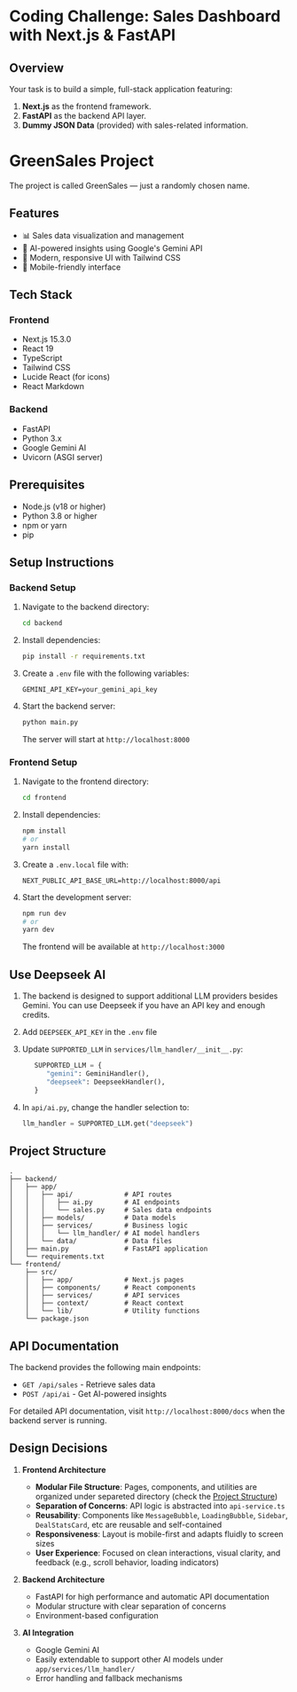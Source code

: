 # Coding Challenge: Sales Dashboard with Next.js & FastAPI

## Overview
Your task is to build a simple, full-stack application featuring:
1. **Next.js** as the frontend framework.
2. **FastAPI** as the backend API layer.
3. **Dummy JSON Data** (provided) with sales-related information.

# GreenSales Project

The project is called GreenSales — just a randomly chosen name.

## Features

- 📊 Sales data visualization and management
- 🤖 AI-powered insights using Google's Gemini API
- 🎨 Modern, responsive UI with Tailwind CSS
- 📱 Mobile-friendly interface

## Tech Stack

### Frontend
- Next.js 15.3.0
- React 19
- TypeScript
- Tailwind CSS
- Lucide React (for icons)
- React Markdown

### Backend
- FastAPI
- Python 3.x
- Google Gemini AI
- Uvicorn (ASGI server)

## Prerequisites

- Node.js (v18 or higher)
- Python 3.8 or higher
- npm or yarn
- pip

## Setup Instructions

### Backend Setup

1. Navigate to the backend directory:
   ```bash
   cd backend
   ```

2. Install dependencies:
   ```bash
   pip install -r requirements.txt
   ```

3. Create a `.env` file with the following variables:
   ```
   GEMINI_API_KEY=your_gemini_api_key
   ```

4. Start the backend server:
   ```bash
   python main.py
   ```
   The server will start at `http://localhost:8000`

### Frontend Setup

1. Navigate to the frontend directory:
   ```bash
   cd frontend
   ```

2. Install dependencies:
   ```bash
   npm install
   # or
   yarn install
   ```

3. Create a `.env.local` file with:
   ```
   NEXT_PUBLIC_API_BASE_URL=http://localhost:8000/api
   ```

4. Start the development server:
   ```bash
   npm run dev
   # or
   yarn dev
   ```
   The frontend will be available at `http://localhost:3000`

## Use Deepseek AI
1. The backend is designed to support additional LLM providers besides Gemini. You can use Deepseek if you have an API key and enough credits.

2. Add `DEEPSEEK_API_KEY` in the `.env` file

3. Update `SUPPORTED_LLM` in `services/llm_handler/__init__.py`:
   ```python
      SUPPORTED_LLM = {
         "gemini": GeminiHandler(),
         "deepseek": DeepseekHandler(),
      }
   ```

4. In `api/ai.py`, change the handler selection to:
   ```python
   llm_handler = SUPPORTED_LLM.get("deepseek")
   ```

## Project Structure

```
.
├── backend/
│   ├── app/
│   │   ├── api/             # API routes
│   │   │   ├── ai.py        # AI endpoints
│   │   │   └── sales.py     # Sales data endpoints
│   │   ├── models/          # Data models
│   │   ├── services/        # Business logic
│   │   │   └── llm_handler/ # AI model handlers
│   │   └── data/            # Data files
│   ├── main.py              # FastAPI application
│   └── requirements.txt
└── frontend/
    ├── src/
    │   ├── app/             # Next.js pages
    │   ├── components/      # React components
    │   ├── services/        # API services
    │   ├── context/         # React context
    │   └── lib/             # Utility functions
    └── package.json
```

## API Documentation

The backend provides the following main endpoints:

- `GET /api/sales` - Retrieve sales data
- `POST /api/ai` - Get AI-powered insights

For detailed API documentation, visit `http://localhost:8000/docs` when the backend server is running.

## Design Decisions

1. **Frontend Architecture**
   - **Modular File Structure**: Pages, components, and utilities are organized under separeted directory (check the [Project Structure](#project-structure))
   - **Separation of Concerns**: API logic is abstracted into `api-service.ts`
   - **Reusability**: Components like `MessageBubble`, `LoadingBubble`, `Sidebar`, `DealStatsCard`, etc are reusable and self-contained
   - **Responsiveness**: Layout is mobile-first and adapts fluidly to screen sizes
   - **User Experience**: Focused on clean interactions, visual clarity, and feedback (e.g., scroll behavior, loading indicators)

2. **Backend Architecture**
   - FastAPI for high performance and automatic API documentation
   - Modular structure with clear separation of concerns
   - Environment-based configuration

3. **AI Integration**
   - Google Gemini AI
   - Easily extendable to support other AI models under `app/services/llm_handler/`
   - Error handling and fallback mechanisms
